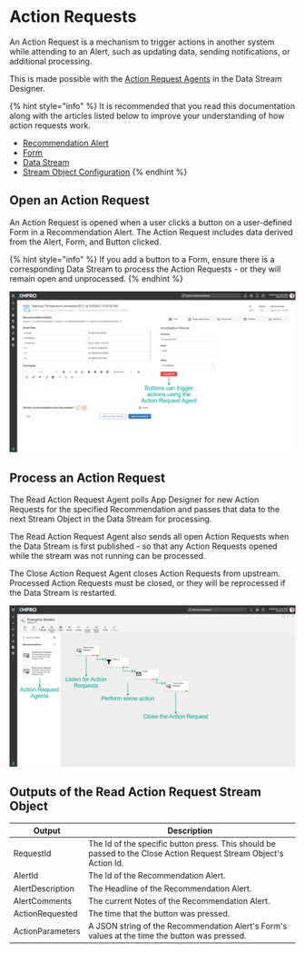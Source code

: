 # Action Requests

An Action Request is a mechanism to trigger actions in another system while attending to an Alert, such as updating data, sending notifications, or additional processing.&#x20;

This is made possible with the [Action Request Agents](https://app.gitbook.com/o/-MZASoMaVZCmWsNG58Xo/s/W7YjChsX4E0ykdadpG6O/) in the Data Stream Designer.

{% hint style="info" %}
It is recommended that you read this documentation along with the articles listed below to improve your understanding of how action requests work.

* [Recommendation Alert](recommendation-alert.md)
* [Form](form.md)
* [Data Stream](../data-stream/)
* [Stream Object Configuration](../data-stream/stream-object-configuration.md)
{% endhint %}

## Open an Action Request

An Action Request is opened when a user clicks a button on a user-defined Form in a Recommendation Alert. The Action Request includes data derived from the Alert, Form, and Button clicked.

{% hint style="info" %}
If you add a button to a Form, ensure there is a corresponding Data Stream to process the Action Requests - or they will remain open and unprocessed.
{% endhint %}

![](<../../.gitbook/assets/image (681).png>)

## Process an Action Request

The Read Action Request Agent polls App Designer for new Action Requests for the specified Recommendation and passes that data to the next Stream Object in the Data Stream for processing.

The Read Action Request Agent also sends all open Action Requests when the Data Stream is first published - so that any Action Requests opened while the stream was not running can be processed.

The Close Action Request Agent closes Action Requests from upstream. Processed Action Requests must be closed, or they will be reprocessed if the Data Stream is restarted.

![](<../../.gitbook/assets/image (1070).png>)

## Outputs of the Read Action Request Stream Object

| Output           | Description                                                                                                       |
| ---------------- | ----------------------------------------------------------------------------------------------------------------- |
| RequestId        | The Id of the specific button press. This should be passed to the Close Action Request Stream Object's Action Id. |
| AlertId          | The Id of the Recommendation Alert.                                                                               |
| AlertDescription | The Headline of the Recommendation Alert.                                                                         |
| AlertComments    | The current Notes of the Recommendation Alert.                                                                    |
| ActionRequested  | The time that the button was pressed.                                                                             |
| ActionParameters | A JSON string of the Recommendation Alert's Form's values at the time the button was pressed.                     |
